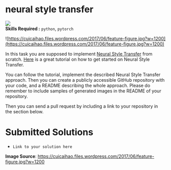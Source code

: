 # neural style transfer
![](https://img.shields.io/badge/difficulty-medium-yellow.svg)   
**Skills Required :** `python`, `pytorch`   

![https://cuicaihao.files.wordpress.com/2017/06/feature-figure.jpg?w=1200](https://cuicaihao.files.wordpress.com/2017/06/feature-figure.jpg?w=1200)

In this task you are supposed to implement [Neural Style Transfer](https://arxiv.org/pdf/1705.04058.pdf) from scratch.
[Here](http://pytorch.org/tutorials/advanced/neural_style_tutorial.html) is a great tutorial on how to get started on Neural Style Transfer.

You can follow the tutorial, implement the described Neural Style Transfer approach.
Then you can create a publicly accessible GitHub repository with your code, and a README describing the whole approach.
Please do remember to include samples of generated images in the README of your repository.

Then you can send a pull request by including a link to your repository in the section below.

# Submitted Solutions
* `Link to your solution here`

__Image Source__: https://cuicaihao.files.wordpress.com/2017/06/feature-figure.jpg?w=1200
